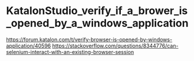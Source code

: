 # KatalonStudio_verify_if_a_brower_is_opened_by_a_windows_application
https://forum.katalon.com/t/verify-browser-is-opened-by-windows-application/40596 https://stackoverflow.com/questions/8344776/can-selenium-interact-with-an-existing-browser-session
